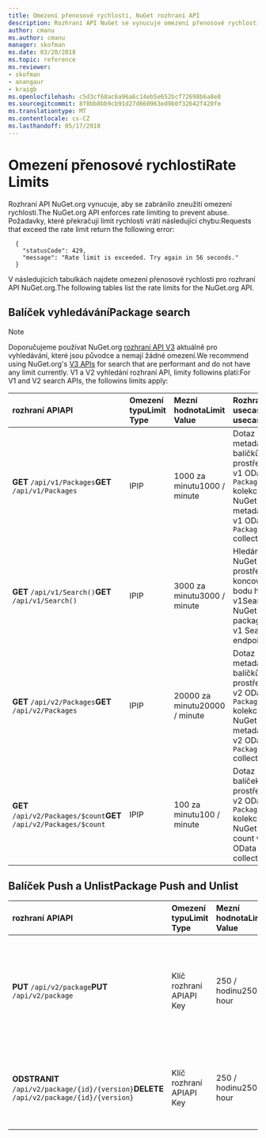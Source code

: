 ```yaml
---
title: Omezení přenosové rychlosti, NuGet rozhraní API
description: Rozhraní API NuGet se vynucuje omezení přenosové rychlosti, aby se zabránilo zneužití.
author: cmanu
ms.author: cmanu
manager: skofman
ms.date: 03/20/2018
ms.topic: reference
ms.reviewer:
- skofman
- anangaur
- kraigb
ms.openlocfilehash: c5d3cf68ac6a96a6c14eb5e652bcf72698b6a8e8
ms.sourcegitcommit: 8f0bb8bb9cb91d27d660963ed9b0f32642f420fe
ms.translationtype: MT
ms.contentlocale: cs-CZ
ms.lasthandoff: 05/17/2018
---
```

# <a name="rate-limits"></a><span data-ttu-id="2c1d3-103">Omezení přenosové rychlosti</span><span class="sxs-lookup"><span data-stu-id="2c1d3-103">Rate Limits</span></span>

<span data-ttu-id="2c1d3-104">Rozhraní API NuGet.org vynucuje, aby se zabránilo zneužití omezení rychlosti.</span><span class="sxs-lookup"><span data-stu-id="2c1d3-104">The NuGet.org API enforces rate limiting to prevent abuse.</span></span> <span data-ttu-id="2c1d3-105">Požadavky, které překračují limit rychlosti vrátí následující chybu:</span><span class="sxs-lookup"><span data-stu-id="2c1d3-105">Requests that exceed the rate limit return the following error:</span></span> 

  ~~~
    {
      "statusCode": 429,
      "message": "Rate limit is exceeded. Try again in 56 seconds."
    }
  ~~~

<span data-ttu-id="2c1d3-106">V následujících tabulkách najdete omezení přenosové rychlosti pro rozhraní API NuGet.org.</span><span class="sxs-lookup"><span data-stu-id="2c1d3-106">The following tables list the rate limits for the NuGet.org API.</span></span>

## <a name="package-search"></a><span data-ttu-id="2c1d3-107">Balíček vyhledávání</span><span class="sxs-lookup"><span data-stu-id="2c1d3-107">Package search</span></span>

> [!Note]
> <span data-ttu-id="2c1d3-108">Doporučujeme používat NuGet.org [rozhraní API V3](https://docs.microsoft.com/nuget/api/search-query-service-resource) aktuálně pro vyhledávání, které jsou původce a nemají žádné omezení.</span><span class="sxs-lookup"><span data-stu-id="2c1d3-108">We recommend using NuGet.org's [V3 APIs](https://docs.microsoft.com/nuget/api/search-query-service-resource) for search that are performant and do not have any limit currently.</span></span> <span data-ttu-id="2c1d3-109">V1 a V2 vyhledání rozhraní API, limity followins platí:</span><span class="sxs-lookup"><span data-stu-id="2c1d3-109">For V1 and V2 search APIs, the followins limits apply:</span></span>


| <span data-ttu-id="2c1d3-110">rozhraní API</span><span class="sxs-lookup"><span data-stu-id="2c1d3-110">API</span></span> | <span data-ttu-id="2c1d3-111">Omezení typu</span><span class="sxs-lookup"><span data-stu-id="2c1d3-111">Limit Type</span></span> | <span data-ttu-id="2c1d3-112">Mezní hodnota</span><span class="sxs-lookup"><span data-stu-id="2c1d3-112">Limit Value</span></span> | <span data-ttu-id="2c1d3-113">Rozhraní API usecase</span><span class="sxs-lookup"><span data-stu-id="2c1d3-113">API usecase</span></span> |
|:---|:---|:---|:---|
<span data-ttu-id="2c1d3-114">**GET** `/api/v1/Packages`</span><span class="sxs-lookup"><span data-stu-id="2c1d3-114">**GET** `/api/v1/Packages`</span></span> | <span data-ttu-id="2c1d3-115">IP</span><span class="sxs-lookup"><span data-stu-id="2c1d3-115">IP</span></span> | <span data-ttu-id="2c1d3-116">1000 za minutu</span><span class="sxs-lookup"><span data-stu-id="2c1d3-116">1000 / minute</span></span> | <span data-ttu-id="2c1d3-117">Dotaz na metadata balíčků NuGet prostřednictvím v1 OData `Packages` kolekce</span><span class="sxs-lookup"><span data-stu-id="2c1d3-117">Query NuGet package metadata via v1 OData `Packages` collection</span></span> |
<span data-ttu-id="2c1d3-118">**GET** `/api/v1/Search()`</span><span class="sxs-lookup"><span data-stu-id="2c1d3-118">**GET** `/api/v1/Search()`</span></span> | <span data-ttu-id="2c1d3-119">IP</span><span class="sxs-lookup"><span data-stu-id="2c1d3-119">IP</span></span> | <span data-ttu-id="2c1d3-120">3000 za minutu</span><span class="sxs-lookup"><span data-stu-id="2c1d3-120">3000 / minute</span></span> | <span data-ttu-id="2c1d3-121">Hledání balíčků NuGet prostřednictvím koncového bodu hledání v1</span><span class="sxs-lookup"><span data-stu-id="2c1d3-121">Search for NuGet packages via v1 Search endpoint</span></span> | 
<span data-ttu-id="2c1d3-122">**GET** `/api/v2/Packages`</span><span class="sxs-lookup"><span data-stu-id="2c1d3-122">**GET** `/api/v2/Packages`</span></span> | <span data-ttu-id="2c1d3-123">IP</span><span class="sxs-lookup"><span data-stu-id="2c1d3-123">IP</span></span> | <span data-ttu-id="2c1d3-124">20000 za minutu</span><span class="sxs-lookup"><span data-stu-id="2c1d3-124">20000 / minute</span></span> | <span data-ttu-id="2c1d3-125">Dotaz na metadata balíčků NuGet prostřednictvím v2 OData `Packages` kolekce</span><span class="sxs-lookup"><span data-stu-id="2c1d3-125">Query NuGet package metadata via v2 OData `Packages` collection</span></span> | 
<span data-ttu-id="2c1d3-126">**GET** `/api/v2/Packages/$count`</span><span class="sxs-lookup"><span data-stu-id="2c1d3-126">**GET** `/api/v2/Packages/$count`</span></span> | <span data-ttu-id="2c1d3-127">IP</span><span class="sxs-lookup"><span data-stu-id="2c1d3-127">IP</span></span> | <span data-ttu-id="2c1d3-128">100 za minutu</span><span class="sxs-lookup"><span data-stu-id="2c1d3-128">100 / minute</span></span> | <span data-ttu-id="2c1d3-129">Dotaz na počet balíček NuGet prostřednictvím v2 OData `Packages` kolekce</span><span class="sxs-lookup"><span data-stu-id="2c1d3-129">Query NuGet package count via v2 OData `Packages` collection</span></span> | 

## <a name="package-push-and-unlist"></a><span data-ttu-id="2c1d3-130">Balíček Push a Unlist</span><span class="sxs-lookup"><span data-stu-id="2c1d3-130">Package Push and Unlist</span></span>

| <span data-ttu-id="2c1d3-131">rozhraní API</span><span class="sxs-lookup"><span data-stu-id="2c1d3-131">API</span></span> | <span data-ttu-id="2c1d3-132">Omezení typu</span><span class="sxs-lookup"><span data-stu-id="2c1d3-132">Limit Type</span></span> | <span data-ttu-id="2c1d3-133">Mezní hodnota</span><span class="sxs-lookup"><span data-stu-id="2c1d3-133">Limit Value</span></span> | <span data-ttu-id="2c1d3-134">Rozhraní API usecase</span><span class="sxs-lookup"><span data-stu-id="2c1d3-134">API usecase</span></span> | 
|:---|:---|:---|:--- |
<span data-ttu-id="2c1d3-135">**PUT** `/api/v2/package`</span><span class="sxs-lookup"><span data-stu-id="2c1d3-135">**PUT** `/api/v2/package`</span></span> | <span data-ttu-id="2c1d3-136">Klíč rozhraní API</span><span class="sxs-lookup"><span data-stu-id="2c1d3-136">API Key</span></span> | <span data-ttu-id="2c1d3-137">250 / hodinu</span><span class="sxs-lookup"><span data-stu-id="2c1d3-137">250 / hour</span></span> | <span data-ttu-id="2c1d3-138">Nahrát nový balíček NuGet (verze) prostřednictvím koncového bodu nabízené v2</span><span class="sxs-lookup"><span data-stu-id="2c1d3-138">Upload a new NuGet package (version) via v2 push endpoint</span></span> 
<span data-ttu-id="2c1d3-139">**ODSTRANIT** `/api/v2/package/{id}/{version}`</span><span class="sxs-lookup"><span data-stu-id="2c1d3-139">**DELETE** `/api/v2/package/{id}/{version}`</span></span> | <span data-ttu-id="2c1d3-140">Klíč rozhraní API</span><span class="sxs-lookup"><span data-stu-id="2c1d3-140">API Key</span></span> | <span data-ttu-id="2c1d3-141">250 / hodinu</span><span class="sxs-lookup"><span data-stu-id="2c1d3-141">250 / hour</span></span> | <span data-ttu-id="2c1d3-142">Unlist balíček NuGet (verze) prostřednictvím koncového bodu v2</span><span class="sxs-lookup"><span data-stu-id="2c1d3-142">Unlist a NuGet package (version) via v2 endpoint</span></span> 
